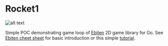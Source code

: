 # Rocket1

![alt text](https://github.com/[gorustgames]/[rocket1]/blob/[main]/assets/spaceship.jpg?raw=true)

Simple POC demonstrating game loop of [Ebiten](https://ebiten.org/) 2D game library for Go. See [Ebiten cheet sheet](https://ebiten.org/documents/cheatsheet.html) for basic introduction or this simple [tutorial](https://medium.com/@chrisandrews_76960/2d-game-development-in-golang-part-1-5e2c11a513ed).